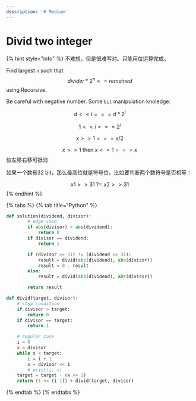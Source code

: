 ```yaml
---
description: '# Medium'
---
```


# Divid two integer

{% hint style="info" %}
不难想，但是很难写对。只能用位运算完成。

Find largest `n` such that $$divider*2^n <= remained$$ using Recursive.

Be careful with negative number. Some `bit` manipulation knoledge:

$$d<<i === d*2^i$$ 

$$1<<i === 2^i$$ 

$$x >> 1 === x/2$$ 

$$x >> 1 \text{ then } x << 1 === x$$ 位左移右移可抵消

如果一个数有32 bit，那么最高位就是符号位，比如要判断两个数符号是否相等：

$$x1>>31 \text{  ?=  } x2>>31$$ 
{% endhint %}

{% tabs %}
{% tab title="Python" %}
```python
def solution(dividend, divisor):
        # edge case
        if abs(divisor) > abs(dividend):
            return 0
        if divisor == dividend:
            return 1

        if (divisor >> 31) != (dividend >> 31):
            result = divid(abs(dividend), abs(divisor))
            result = 0 - result
        else:
            result = divid(abs(dividend), abs(divisor))

        return result

def divid(target, divisor):
    # stop condition
    if divisor > target:
        return 0
    if divisor == target:
        return 1

    # regular case
    i = 0
    x = divisor
    while x < target:
        i = i + 1
        x = divisor << i
        # print(i, x)
    target = target - (x >> 1)
    return (1 << (i-1)) + divid(target, divisor)
```
{% endtab %}
{% endtabs %}


